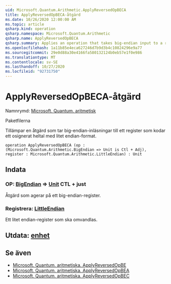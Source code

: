 ```yaml
---
uid: Microsoft.Quantum.Arithmetic.ApplyReversedOpBECA
title: ApplyReversedOpBECA-åtgärd
ms.date: 10/26/2020 12:00:00 AM
ms.topic: article
qsharp.kind: operation
qsharp.namespace: Microsoft.Quantum.Arithmetic
qsharp.name: ApplyReversedOpBECA
qsharp.summary: Applies an operation that takes big-endian input to a register encoding an unsigned integer using little-endian format.
ms.openlocfilehash: 1a11b85e4eca627246d7b9d3b4c10824296e9a77
ms.sourcegitcommit: 29e0d88a30e4166fa580132124b0eb57e1f0e986
ms.translationtype: MT
ms.contentlocale: sv-SE
ms.lasthandoff: 10/27/2020
ms.locfileid: "92731750"
---
```

# <a name="applyreversedopbeca-operation"></a>ApplyReversedOpBECA-åtgärd

Namnrymd: [Microsoft. Quantum. aritmetisk](xref:Microsoft.Quantum.Arithmetic)

Paketfilerna [](https://nuget.org/packages/)


Tillämpar en åtgärd som tar big-endian-inläsningar till ett register som kodar ett osignerat heltal med litet endian-format.

```qsharp
operation ApplyReversedOpBECA (op : (Microsoft.Quantum.Arithmetic.BigEndian => Unit is Ctl + Adj), register : Microsoft.Quantum.Arithmetic.LittleEndian) : Unit
```


## <a name="input"></a>Indata

### <a name="op--bigendian--unit-ctl--adj"></a>OP: [BigEndian](xref:Microsoft.Quantum.Arithmetic.BigEndian) => [Unit](xref:microsoft.quantum.lang-ref.unit) CTL + just

Åtgärd som agerar på ett big-endian-register.


### <a name="register--littleendian"></a>Registrera: [LittleEndian](xref:Microsoft.Quantum.Arithmetic.LittleEndian)

Ett litet endian-register som ska omvandlas.



## <a name="output--unit"></a>Utdata: [enhet](xref:microsoft.quantum.lang-ref.unit)



## <a name="see-also"></a>Se även

- [Microsoft. Quantum. aritmetiska. ApplyReversedOpBE](xref:Microsoft.Quantum.Arithmetic.ApplyReversedOpBE)
- [Microsoft. Quantum. aritmetiska. ApplyReversedOpBEA](xref:Microsoft.Quantum.Arithmetic.ApplyReversedOpBEA)
- [Microsoft. Quantum. aritmetiska. ApplyReversedOpBEC](xref:Microsoft.Quantum.Arithmetic.ApplyReversedOpBEC)